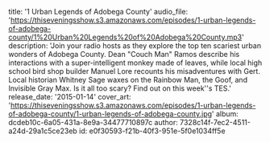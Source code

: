 title: '1 Urban Legends of Adobega County'
audio_file: 'https://thiseveningsshow.s3.amazonaws.com/episodes/1-urban-legends-of-adobega-county/1%20Urban%20Legends%20of%20Adobega%20County.mp3'
description: 'Join your radio hosts as they explore the top ten scariest urban wonders of Adobega County. Dean "Couch Man" Ramos describe his interactions with a super-intelligent monkey made of leaves, while local high school bird shop builder Manuel Lore recounts his misadventures with Gert. Local historian Whitney Sage waxes on the Rainbow Man, the Goof, and Invisible Gray Max. Is it all too scary? Find out on this week''s TES.'
release_date: '2015-01-14'
cover_art: 'https://thiseveningsshow.s3.amazonaws.com/episodes/1-urban-legends-of-adobega-county/1-urban-legends-of-adobega-county.jpg'
album: dcdeb10c-6a05-431a-8e9a-34477710897c
author: 7328c14f-7ec2-4511-a24d-29a1c5ce23eb
id: e0f30593-f21b-40f3-951e-5f0e1034ff5e
